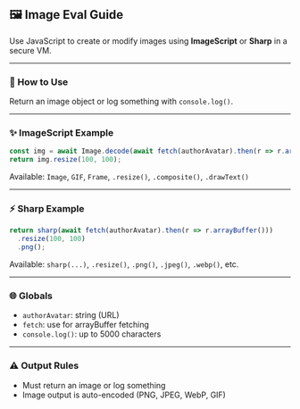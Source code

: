 ## 🖼️ Image Eval Guide

Use JavaScript to create or modify images using **ImageScript** or **Sharp** in a secure VM.

---

### 🧪 How to Use

Return an image object or log something with `console.log()`.

---

### ✨ ImageScript Example

```js
const img = await Image.decode(await fetch(authorAvatar).then(r => r.arrayBuffer()));
return img.resize(100, 100);
```

Available: `Image`, `GIF`, `Frame`, `.resize()`, `.composite()`, `.drawText()`

---

### ⚡ Sharp Example

```js
return sharp(await fetch(authorAvatar).then(r => r.arrayBuffer()))
  .resize(100, 100)
  .png();
```

Available: `sharp(...)`, `.resize()`, `.png()`, `.jpeg()`, `.webp()`, etc.

---

### 🌐 Globals

- `authorAvatar`: string (URL)
- `fetch`: use for arrayBuffer fetching
- `console.log()`: up to 5000 characters

---

### ⚠️ Output Rules

- Must return an image or log something
- Image output is auto-encoded (PNG, JPEG, WebP, GIF)

